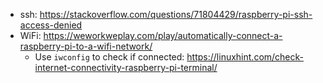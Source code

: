 * ssh: https://stackoverflow.com/questions/71804429/raspberry-pi-ssh-access-denied
* WiFi: https://weworkweplay.com/play/automatically-connect-a-raspberry-pi-to-a-wifi-network/
    * Use `iwconfig` to check if connected: https://linuxhint.com/check-internet-connectivity-raspberry-pi-terminal/